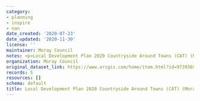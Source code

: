 ```yaml
---
category:
- planning
- inspire
- nan
date_created: '2020-07-23'
date_updated: '2020-11-30'
license: ''
maintainer: Moray Council
notes: <p>Local Development Plan 2020 Countryside Around Towns (CAT) (Moray)</p>
organization: Moray Council
original_dataset_link: https://www.arcgis.com/home/item.html?id=9739369e0233450bb36720efecd09295
records: 5
resources: []
schema: default
title: Local Development Plan 2020 Countryside Around Towns (CAT) (Moray)
---
```

